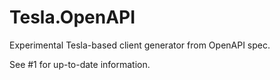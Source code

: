 # Tesla.OpenAPI

Experimental Tesla-based client generator from OpenAPI spec.

See #1 for up-to-date information.
